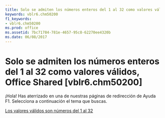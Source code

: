 ```yaml
---
title: Solo se admiten los números enteros del 1 al 32 como valores válidos, Office Shared [vblr6.chm50200]
keywords: vblr6.chm50200
f1_keywords:
- vblr6.chm50200
ms.prod: office
ms.assetid: 7bc71784-781e-4657-95c8-62270ee4320b
ms.date: 06/08/2017
---
```





# Solo se admiten los números enteros del 1 al 32 como valores válidos, Office Shared [vblr6.chm50200]

¡Hola! Has aterrizado en una de nuestras páginas de redirección de Ayuda F1. Selecciona a continuación el tema que buscas.


 [Los valores válidos son números del 1 al 32](http://msdn.microsoft.com/library/valid-values-are-whole-numbers-from-1-to-32%28Office.15%29.aspx)


